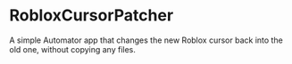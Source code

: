 # RobloxCursorPatcher

A simple Automator app that changes the new Roblox cursor back into the old one, without copying any files.
